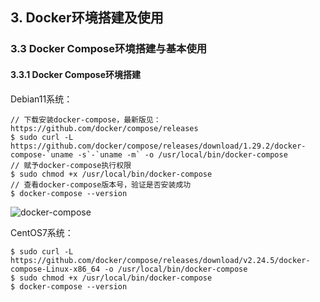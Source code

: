 ## 3. Docker环境搭建及使用
### 3.3 Docker Compose环境搭建与基本使用
#### 3.3.1 Docker Compose环境搭建

Debian11系统：

```shell
// 下载安装docker-compose，最新版见：https://github.com/docker/compose/releases
$ sudo curl -L https://github.com/docker/compose/releases/download/1.29.2/docker-compose-`uname -s`-`uname -m` -o /usr/local/bin/docker-compose       
// 赋予docker-compose执行权限
$ sudo chmod +x /usr/local/bin/docker-compose
// 查看docker-compose版本号，验证是否安装成功
$ docker-compose --version
```

![docker-compose](https://image.eula.club/quantum/docker-compose.Png)

CentOS7系统：

```shell
$ sudo curl -L https://github.com/docker/compose/releases/download/v2.24.5/docker-compose-Linux-x86_64 -o /usr/local/bin/docker-compose
$ sudo chmod +x /usr/local/bin/docker-compose
$ docker-compose --version
```
